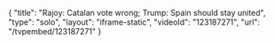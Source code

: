 {
    "title": "Rajoy: Catalan vote wrong; Trump: Spain should stay united",
    "type": "solo",
    "layout": "iframe-static",
    "videoId": "123187271",
    "url": "\/tvpembed\/123187271"
}